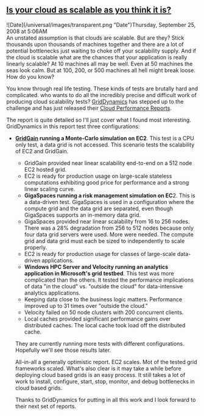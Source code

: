 ## [Is your cloud as scalable as you think it is?](/blog/2008/9/25/is-your-cloud-as-scalable-as-you-think-it-is.html)

<div class="journal-entry-tag journal-entry-tag-post-title"><span class="posted-on">![Date](/universal/images/transparent.png "Date")Thursday, September 25, 2008 at 5:06AM</span></div>

<div class="body">An unstated assumption is that clouds are scalable. But are they? Stick thousands upon thousands of machines together and there are a lot of potential bottlenecks just waiting to choke off your scalability supply. And if the cloud is scalable what are the chances that your application is really linearly scalable? At 10 machines all may be well. Even at 50 machines the seas look calm. But at 100, 200, or 500 machines all hell might break loose. How do you know?  

You know through real life testing. These kinds of tests are brutally hard and complicated. who wants to do all the incredibly precise and difficult work of producing cloud scalability tests? [GridDynamics](http://griddynamics.com) has stepped up to the challenge and has just released their [Cloud Performance Reports](http://blog.griddynamics.com/2008/09/cloud-performance-reports.html#links).  

The report is quite detailed so I'll just cover what I found most interesting. GridDynamics in this report test three configurations:  

*   **[GridGain](http://highscalability.com/gridgain-one-compute-grid-many-data-grids) running a Monte-Carlo simulation on EC2**. This test is a CPU only test, a data grid is not accessed. This scenario tests the scalability of EC2 and GridGain.  
    * GridGain provided near linear scalability end-to-end on a 512 node EC2 hosted grid.  
    * EC2 is ready for production usage on large-scale stateless computations exhibiting good price for performance and a strong linear scaling curve.  
    *   **GigaSpaces running a risk management simulation on EC**2\. This is a data-driven test. GigaSpaces is used in a configuration where the compute grid and the data grid are separated, even though GigaSpaces supports an in-memory data grid.  
    * GigaSpaces provided near linear scalability from 16 to 256 nodes. There was a 28% degradation from 256 to 512 nodes because only four data grid servers were used. More were needed. The compute grid and data grid must each be sized to independently to scale properly.  
    * EC2 is ready for production usage for classes of large-scale data-driven applications.  
    *   **Windows HPC Server and Velocity running an analytics application in Microsoft's grid testbed**. This test was more complicated than the others. It tested the performance implications of data "in the cloud" vs. "outside the cloud" for data-intensive analytics applications.  
    * Keeping data close to the business logic matters. Performance improved up to 31 times over "outside the cloud."  
    * Velocity failed on 50 node clusters with 200 concurrent clients.  
    * Local caches provided significant performance gains over distributed caches. The local cache took load off the distributed cache.  

    They are currently running more tests with different configurations. Hopefully we'll see those results later.  

    All-in-all a generally optimistic report. EC2 scales. Mot of the tested grid frameworks scaled. What's also clear is it may take a while before deploying cloud based grids is an easy process. It still takes a lot of work to install, configure, start, stop, monitor, and debug bottlenecks in cloud based grids.  

    Thanks to GridDynamics for putting in all this work and I look forward to their next set of reports.  
    </div>